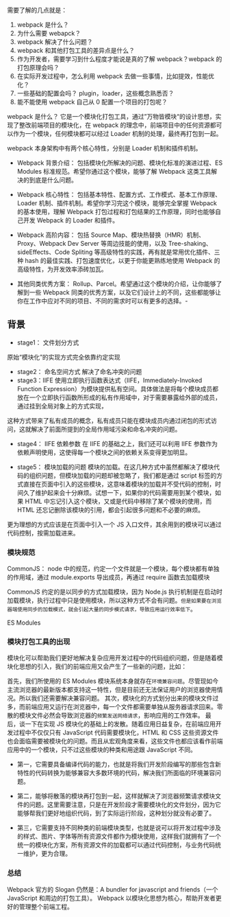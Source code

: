 需要了解的几点就是：

1. webpack 是什么？
2. 为什么需要 webapck？
3. webpack 解决了什么问题？
4. webpack 和其他打包工具的差异点是什么？
5. 作为开发者，需要学习到什么程度才能说是真的了解 webpack？webpack 的打包原理会吗？
6. 在实际开发过程中，怎么利用 webpack 去做一些事情，比如提效，性能优化？
7. 一些基础的配置会吗？ plugin，loader，这些概念熟悉否？
8. 能不能使用 webpack 自己从 0 配置一个项目的打包呢？

webpack 是什么？ 它是一个模块化打包工具，通过”万物皆模块“的设计思想，实现了整改前端项目的模块化，在 webpack 的理念中，前端项目中的任何资源都可以作为一个模块，任何模块都可以经过 Loader 机制的处理，最终再打包到一起。

webpack 本身架构中有两个核心特性，分别是 Loader 机制和插件机制。

- Webpack 背景介绍：
  包括模块化所解决的问题、模块化标准的演进过程、ES Modules 标准规范。希望你通过这个模块，能够了解 Webpack 这类工具解决的到底是什么问题。

- Webpack 核心特性：
  包括基本特性、配置方式、工作模式、基本工作原理、Loader 机制、插件机制。希望你学习完这个模块，能够完全掌握 Webpack 的基本使用，理解 Webpack 打包过程和打包结果的工作原理，同时也能够自己开发 Webpack 的 Loader 和插件。

- Webpack 高阶内容：
  包括 Source Map、模块热替换（HMR）机制、Proxy、Webpack Dev Server 等周边技能的使用，以及 Tree-shaking、sideEffects、Code Spliting 等高级特性的实践，再有就是常用优化插件、三种 hash 的最佳实践、打包速度优化，以更于你能更熟练地使用 Webpack 的高级特性，为开发效率添砖加瓦。

- 其他同类优秀方案：
  Rollup、Parcel。希望通过这个模块的介绍，让你能够了解到一些 Webpack 同类的优秀方案，以及它们设计上的不同，这些都能够让你在工作中应对不同的项目、不同的需求时可以有更多的选择。-

## 背景

- stage1： 文件划分方式

原始“模块化”的实现方式完全依靠约定实现

- stage2： 命名空间方式
  解决了命名冲突的问题
- stage3：IIFE
  使用立即执行函数表达式（IIFE，Immediately-Invoked Function Expression）为模块提供私有空间。具体做法是将每个模块成员都放在一个立即执行函数所形成的私有作用域中，对于需要暴露给外部的成员，通过挂到全局对象上的方式实现，

这种方式带来了私有成员的概念，私有成员只能在模块成员内通过闭包的形式访问，这就解决了前面所提到的全局作用域污染和命名冲突的问题。

- stage4： IIFE 依赖参数
  在 IIFE 的基础之上，我们还可以利用 IIFE 参数作为依赖声明使用，这使得每一个模块之间的依赖关系变得更加明显。

- stage5： 模块加载的问题
  模块的加载。在这几种方式中虽然都解决了模块代码的组织问题，但模块加载的问题却被忽略了，我们都是通过 script 标签的方式直接在页面中引入的这些模块，这意味着模块的加载并不受代码的控制，时间久了维护起来会十分麻烦。试想一下，如果你的代码需要用到某个模块，如果 HTML 中忘记引入这个模块，又或是代码中移除了某个模块的使用，而 HTML 还忘记删除该模块的引用，都会引起很多问题和不必要的麻烦。

更为理想的方式应该是在页面中引入一个 JS 入口文件，其余用到的模块可以通过代码控制，按需加载进来。

### 模块规范

CommonJS： node 中的规范，约定一个文件就是一个模块，每个模块都有单独的作用域，通过 module.exports 导出成员，再通过 require 函数去加载模块

CommonJS 约定的是以同步的方式加载模块，因为 Node.js 执行机制是在启动时加载模块，执行过程中只是使用模块，所以这种方式不会有问题。`但是如果要在浏览器端使用同步的加载模式，就会引起大量的同步模式请求，导致应用运行效率低下`。

ES Modules

### 模块打包工具的出现

模块化可以帮助我们更好地解决复杂应用开发过程中的代码组织问题，但是随着模块化思想的引入，我们的前端应用又会产生了一些新的问题，比如：

首先，我们所使用的 ES Modules 模块系统本身就存在`环境兼容问题`。尽管现如今主流浏览器的最新版本都支持这一特性，但是目前还无法保证用户的浏览器使用情况。所以我们还需要解决兼容问题。
其次，模块化的方式划分出来的模块文件过多，而前端应用又运行在浏览器中，每一个文件都需要单独从服务器请求回来。零散的模块文件必然会导致浏览器的`频繁发送网络请求`，影响应用的工作效率。
最后，谈一下在实现 JS 模块化的基础上的发散。随着应用日益复杂，在前端应用开发过程中不仅仅只有 JavaScript 代码需要模块化，HTML 和 CSS 这些资源文件也会面临需要被模块化的问题。而且从宏观角度来看，这些文件也都应该看作前端应用中的一个模块，只不过这些模块的种类和用途跟 JavaScript 不同。

- 第一，它需要具备编译代码的能力，也就是将我们开发阶段编写的那些包含新特性的代码转换为能够兼容大多数环境的代码，解决我们所面临的环境兼容问题。

- 第二，能够将散落的模块再打包到一起，这样就解决了浏览器频繁请求模块文件的问题。这里需要注意，只是在开发阶段才需要模块化的文件划分，因为它能够帮我们更好地组织代码，到了实际运行阶段，这种划分就没有必要了。

- 第三，它需要支持不同种类的前端模块类型，也就是说可以将开发过程中涉及的样式、图片、字体等所有资源文件都作为模块使用，这样我们就拥有了一个统一的模块化方案，所有资源文件的加载都可以通过代码控制，与业务代码统一维护，更为合理。

### 总结

Webpack 官方的 Slogan 仍然是：A bundler for javascript and friends（一个 JavaScript 和周边的打包工具）。
Webpack 以模块化思想为核心，帮助开发者更好的管理整个前端工程。
